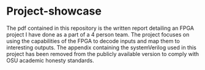 # Project-showcase

The pdf contained in this repository is the written report detailing an FPGA project I have done as a part of a 4 person team.
The project focuses on using the capabilities of the FPGA to decode inputs and map them to interesting outputs. The appendix
containing the systemVerilog used in this project has been removed from the publicly available version to comply with OSU
academic honesty standards.
